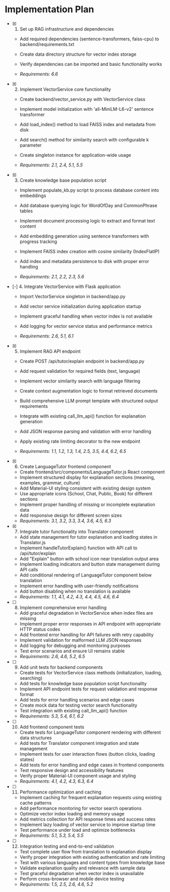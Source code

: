 # Implementation Plan

- [x] 1. Set up RAG infrastructure and dependencies

  - Add required dependencies (sentence-transformers, faiss-cpu) to backend/requirements.txt
  - Create data directory structure for vector index storage
  - Verify dependencies can be imported and basic functionality works

  - _Requirements: 6.6_

- [x] 2. Implement VectorService core functionality

  - Create backend/vector_service.py with VectorService class
  - Implement model initialization with 'all-MiniLM-L6-v2' sentence transformer


  - Add load_index() method to load FAISS index and metadata from disk
  - Add search() method for similarity search with configurable k parameter
  - Create singleton instance for application-wide usage
  - _Requirements: 2.1, 2.4, 5.1, 5.5_

- [x] 3. Create knowledge base population script

  - Implement populate_kb.py script to process database content into embeddings
  - Add database querying logic for WordOfDay and CommonPhrase tables
  - Implement document processing logic to extract and format text content
  - Add embedding generation using sentence transformers with progress tracking

  - Implement FAISS index creation with cosine similarity (IndexFlatIP)
  - Add index and metadata persistence to disk with proper error handling
  - _Requirements: 2.1, 2.2, 2.3, 5.6_

- [-] 4. Integrate VectorService with Flask application


  - Import VectorService singleton in backend/app.py
  - Add vector service initialization during application startup

  - Implement graceful handling when vector index is not available
  - Add logging for vector service status and performance metrics
  - _Requirements: 2.6, 5.1, 6.1_

- [x] 5. Implement RAG API endpoint

  - Create POST /api/tutor/explain endpoint in backend/app.py
  - Add request validation for required fields (text, language)
  - Implement vector similarity search with language filtering
  - Create context augmentation logic to format retrieved documents
  - Build comprehensive LLM prompt template with structured output requirements
  - Integrate with existing call_llm_api() function for explanation generation

  - Add JSON response parsing and validation with error handling
  - Apply existing rate limiting decorator to the new endpoint
  - _Requirements: 1.1, 1.2, 1.3, 1.4, 2.5, 3.5, 4.4, 6.2, 6.5_

- [x] 6. Create LanguageTutor frontend component

  - Create frontend/src/components/LanguageTutor.js React component
  - Implement structured display for explanation sections (meaning, examples, grammar, culture)
  - Add Material-UI styling consistent with existing design system
  - Use appropriate icons (School, Chat, Public, Book) for different sections
  - Implement proper handling of missing or incomplete explanation data
  - Add responsive design for different screen sizes
  - _Requirements: 3.1, 3.2, 3.3, 3.4, 3.6, 4.5, 6.3_

- [x] 7. Integrate tutor functionality into Translator component

  - Add state management for tutor explanation and loading states in Translator.js
  - Implement handleTutorExplain() function with API call to /api/tutor/explain
  - Add "Explain" button with school icon near translation output area
  - Implement loading indicators and button state management during API calls
  - Add conditional rendering of LanguageTutor component below translation
  - Implement error handling with user-friendly notifications
  - Add button disabling when no translation is available
  - _Requirements: 1.1, 4.1, 4.2, 4.3, 4.4, 4.5, 4.6, 6.4_

- [ ] 8. Implement comprehensive error handling

  - Add graceful degradation in VectorService when index files are missing
  - Implement proper error responses in API endpoint with appropriate HTTP status codes
  - Add frontend error handling for API failures with retry capability
  - Implement validation for malformed LLM JSON responses
  - Add logging for debugging and monitoring purposes
  - Test error scenarios and ensure UI remains stable
  - _Requirements: 2.6, 4.6, 5.2, 6.5_

- [ ] 9. Add unit tests for backend components

  - Create tests for VectorService class methods (initialization, loading, searching)
  - Add tests for knowledge base population script functionality
  - Implement API endpoint tests for request validation and response format
  - Add tests for error handling scenarios and edge cases
  - Create mock data for testing vector search functionality
  - Test integration with existing call_llm_api() function
  - _Requirements: 5.3, 5.4, 6.1, 6.2_

- [ ] 10. Add frontend component tests

  - Create tests for LanguageTutor component rendering with different data structures
  - Add tests for Translator component integration and state management
  - Implement tests for user interaction flows (button clicks, loading states)
  - Add tests for error handling and edge cases in frontend components
  - Test responsive design and accessibility features
  - Verify proper Material-UI component usage and styling
  - _Requirements: 4.1, 4.2, 4.3, 6.3, 6.4_

- [ ] 11. Performance optimization and caching

  - Implement caching for frequent explanation requests using existing cache patterns
  - Add performance monitoring for vector search operations
  - Optimize vector index loading and memory usage
  - Add metrics collection for API response times and success rates
  - Implement lazy loading of vector service to improve startup time
  - Test performance under load and optimize bottlenecks
  - _Requirements: 5.1, 5.3, 5.4, 5.5_

- [ ] 12. Integration testing and end-to-end validation
  - Test complete user flow from translation to explanation display
  - Verify proper integration with existing authentication and rate limiting
  - Test with various languages and content types from knowledge base
  - Validate explanation quality and relevance with sample data
  - Test graceful degradation when vector index is unavailable
  - Perform cross-browser and mobile device testing
  - _Requirements: 1.5, 2.5, 2.6, 4.6, 5.2_
